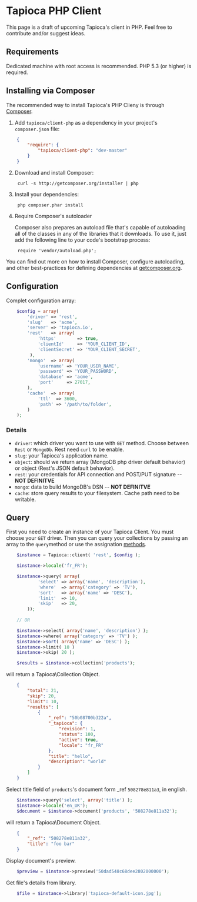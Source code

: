# Tapioca PHP Client

This page is a draft of upcoming Tapioca's client in PHP. Feel free to contribute and/or suggest ideas.

## Requirements

Dedicated machine with root access is recommended. PHP 5.3 (or higher) is required.

## Installing via Composer

The recommended way to install Tapioca's PHP Clieny is through [Composer](http://getcomposer.org).

1. Add ``tapioca/client-php`` as a dependency in your project's ``composer.json`` file:

```json
    {
        "require": {
            "tapioca/client-php": "dev-master"
        }
    }
```


2. Download and install Composer:

        curl -s http://getcomposer.org/installer | php

3. Install your dependencies:

        php composer.phar install

4. Require Composer's autoloader

    Composer also prepares an autoload file that's capable of autoloading all of the classes in any of the libraries that it downloads. To use it, just add the following line to your code's bootstrap process:

        require 'vendor/autoload.php';

You can find out more on how to install Composer, configure autoloading, and other best-practices for defining dependencies at [getcomposer.org](http://getcomposer.org).


## Configuration

Complet configuration array:

```php
	$config = array(
		'driver' => 'rest',
		'slug'   => 'acme',
		'server' => 'tapioca.io',
		'rest'   => array(
			'https'        => true,
			'clientId'     => 'YOUR_CLIENT_ID',
			'clientSecret' => 'YOUR_CLIENT_SECRET',
         ),
		'mongo'  => array(
			'username' => 'YOUR_USER_NAME',
			'password' => 'YOUR_PASSWORD',
			'database' => 'acme',
			'port'     => 27017,
		),
		'cache'  => array(
			'ttl'  => 3600,
			'path' => '/path/to/folder',
		)
	);
```

### Details

- `driver`: which driver you want to use with `GET` method. Choose between `Rest` or `MongoDb`. Rest need `curl` to be enable.
- `slug`: your Tapioca's application name. 
- `object`: should we return array (MongoDB php driver default behavior) or object (Rest's JSON default behavior).
- `rest`: your credentials for API connection and POST/PUT signature -- __NOT DEFINITVE__
- `mongo`: data to build MongoDB's DSN -- __NOT DEFINITVE__
- `cache`: store query results to your filesystem. Cache path need to be writable.

## Query

First you need to create an instance of your Tapioca Client. You must choose your `GET` driver. Then you can query your collections by passing an array to the `query`method or use the assignation [methods](#methods).

```php
	$instance = Tapioca::client( 'rest', $config );

    $instance->locale('fr_FR');

	$instance->query( array(
			'select' => array('name', 'description'),
			'where'  => array('category' => 'TV'),
			'sort'   => array('name' => 'DESC'),
			'limit'  => 10,
			'skip'   => 20,
		));
	
	// OR

	$instance->select( array('name', 'description') );
	$instance->where( array('category' => 'TV') );
	$instance->sort( array('name' => 'DESC') );
	$instance->limit( 10 )
	$instance->skip( 20 );

	$results = $instance->collection('products');

```

will return a Tapioca\Collection Object.

```json
    {
        "total": 21,
        "skip": 20,
        "limit": 10,
        "results": [
            {
                "_ref": "50b08700b322a",
                "_tapioca": {
                    "revision": 1,
                    "status": 100,
                    "active": true,
                    "locale": "fr_FR"
                },
                "title": "hello",
                "description": "world"
            }
        ]
    }
```

Select title field of `products`'s document form _ref `508278e811a3`, in english.

```php
    $instance->query('select', array('title') );
    $instance->locale('en_UK');
    $document = $instance->document('products', '508278e811a32');
```

will return a Tapioca\Document Object.

```json
	{
	    "_ref": "508278e811a32",
	    "title": "foo bar"
	}
```

Display document's preview.

```php
	$preview = $instance->preview('50dad548c68dee2802000000');
```

Get file's details from library.

```php
	$file = $instance->library('tapioca-default-icon.jpg');
```
